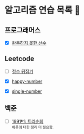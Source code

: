 # 알고리즘 연습 목록 :pencil:

## 프로그래머스
- [x] [완주하지 못한 선수](https://github.com/wowww/algorithm-test/blob/test-1/%EC%99%84%EC%A3%BC%ED%95%98%EC%A7%80%EB%AA%BB%ED%95%9C%EC%84%A0%EC%88%98.md)  


## Leetcode
- [ ] [정수 뒤집기](https://github.com/wowww/algorithm-test/blob/test-1/reverse-inerger.md)  
- [x] [happy-number](https://github.com/wowww/algorithm-test/blob/test-1/happy-number.md)  
- [x] [single-number](https://github.com/wowww/algorithm-test/blob/test-1/single-number.md)  


## 백준
- [ ] [1991번: 트리순회](https://github.com/wowww/algorithm-test/blob/test-1/%ED%8A%B8%EB%A6%AC%EC%88%9C%ED%9A%8C.md)  
  <small>이론에 대한 정리 더 필요함.</small>
